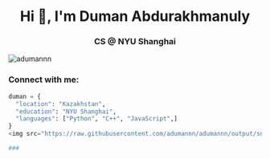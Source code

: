 <h1 align="center">Hi 👋, I'm Duman Abdurakhmanuly</h1>
<h3 align="center">CS @ NYU Shanghai</h3>

<p align="left"> <img src="https://komarev.com/ghpvc/?username=adumannn&label=Profile%20views&color=0e75b6&style=flat" alt="adumannn" /> </p>

<h3 align="left">Connect with me:</h3>
<p align="left">
</p>

```python
duman = {
  "location": "Kazakhstan",
  "education": "NYU Shanghai",
  "languages": ["Python", "C++", "JavaScript",]
}
<img src="https://raw.githubusercontent.com/adumannn/adumannn/output/snake.svg" alt="Snake animation" />

###
